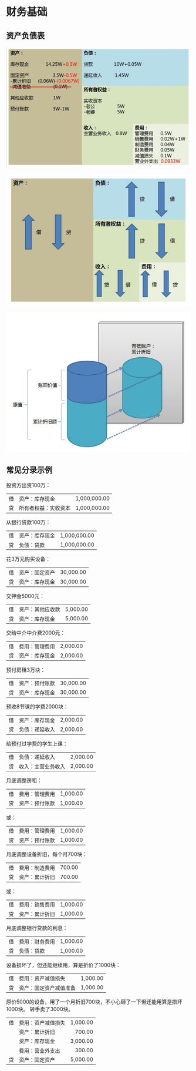 # 财务基础


## 资产负债表

![images example](imgs/acc.01.jpg?raw=true)

![images example](imgs/acc.03.jpg?raw=true)

![images example](imgs/acc.02.jpg?raw=true)


## 常见分录示例

投资方出资100万：

|    |                         |               |
|----|-------------------------|--------------:|
| 借 | 资产：库存现金          | 1,000,000.00  |
| 贷 | 所有者权益：实收资本    | 1,000,000.00  |

从银行贷款100万：

|    |                         |               |
|----|-------------------------|--------------:|
| 借 | 资产：库存现金          | 1,000,000.00  |
| 贷 | 负债：贷款              | 1,000,000.00  |

花3万元购买设备：

|    |                         |               |
|----|-------------------------|--------------:|
| 借 |  资产：固定资产         |     30,000.00 |
| 贷 |  资产：库存现金         |     30,000.00 |


交押金5000元：

|    |                         |               |
|----|-------------------------|--------------:|
| 借 |  资产：其他应收款       |      5,000.00 |
| 贷 |  资产：库存现金         |      5,000.00 |

交给中介中介费2000元：

|    |                         |               |
|----|-------------------------|--------------:|
| 借 |  费用：管理费用         |      2,000.00 |
| 贷 |  资产：库存现金         |      2,000.00 |

预付房租3万块：

|    |                         |               |
|----|-------------------------|--------------:|
| 借 |  资产：预付账款         |     30,000.00 |
| 贷 |  资产：库存现金         |     30,000.00 |

预收8节课的学费2000块：

|    |                         |               |
|----|-------------------------|--------------:|
| 借 |  资产：库存现金         |      2,000.00 |
| 贷 |  负债：递延收入         |      2,000.00 |

给预付过学费的学生上课：

|    |                         |               |
|----|-------------------------|--------------:|
| 借 |  负债：递延收入         |      2,000.00 |
| 贷 |  收入：主营业务收入     |      2,000.00 |

月底调整房租：

|    |                         |               |
|----|-------------------------|--------------:|
| 借 |  费用：管理费用         |      1,000.00 |
| 贷 |  资产：预付账款         |      1,000.00 |

或：

|    |                         |               |
|----|-------------------------|--------------:|
| 借 |  费用：管理费用         |      1,000.00 |
| 贷 |  资产：预付账款         |      1,000.00 |

月底调整设备折旧，每个月700块：

|    |                         |               |
|----|-------------------------|--------------:|
| 借 |  费用：制造费用         |        700.00 |
| 贷 |  资产：累计折旧         |        700.00 |

或：

|    |                         |               |
|----|-------------------------|--------------:|
| 借 |  费用：销售费用         |      1,000.00 |
| 贷 |  资产：累计折旧         |      1,000.00 |

月底调整银行贷款的利息：

|    |                         |               |
|----|-------------------------|--------------:|
| 借 |  费用：财务费用         |      1,000.00 |
| 贷 |  负债：贷款             |      1,000.00 |

设备损坏了，但还能继续用，算是折价了1000块：

|    |                         |               |
|----|-------------------------|--------------:|
| 借 |  费用：资产减值损失     |      1,000.00 |
| 贷 |  资产：固定资产减值准备 |      1,000.00 |

原价5000的设备，用了一个月折旧700块，不小心砸了一下但还能用算是损坏1000块。
转手卖了3000块。

|    |                         |               |
|----|-------------------------|--------------:|
| 借 |  费用：资产减值损失     |      1,000.00 |
|    |  资产：累计折旧         |        700.00 |
|    |  资产：库存现金         |      3,000.00 |
|    |  费用：营业外支出       |        300.00 |
| 贷 |  资产：固定资产         |      5,000.00 |






